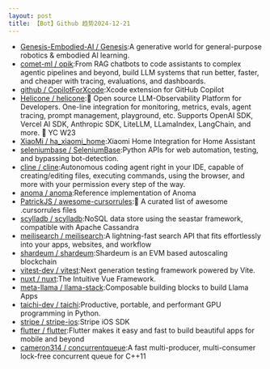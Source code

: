```yaml
---
layout: post
title: 【Bot】Github 趋势2024-12-21
---
```


* [Genesis-Embodied-AI / Genesis](https://github.com/Genesis-Embodied-AI/Genesis):A generative world for general-purpose robotics & embodied AI learning.
* [comet-ml / opik](https://github.com/comet-ml/opik):From RAG chatbots to code assistants to complex agentic pipelines and beyond, build LLM systems that run better, faster, and cheaper with tracing, evaluations, and dashboards.
* [github / CopilotForXcode](https://github.com/github/CopilotForXcode):Xcode extension for GitHub Copilot
* [Helicone / helicone](https://github.com/Helicone/helicone):🧊 Open source LLM-Observability Platform for Developers. One-line integration for monitoring, metrics, evals, agent tracing, prompt management, playground, etc. Supports OpenAI SDK, Vercel AI SDK, Anthropic SDK, LiteLLM, LLamaIndex, LangChain, and more. 🍓 YC W23
* [XiaoMi / ha_xiaomi_home](https://github.com/XiaoMi/ha_xiaomi_home):Xiaomi Home Integration for Home Assistant
* [seleniumbase / SeleniumBase](https://github.com/seleniumbase/SeleniumBase):Python APIs for web automation, testing, and bypassing bot-detection.
* [cline / cline](https://github.com/cline/cline):Autonomous coding agent right in your IDE, capable of creating/editing files, executing commands, using the browser, and more with your permission every step of the way.
* [anoma / anoma](https://github.com/anoma/anoma):Reference implementation of Anoma
* [PatrickJS / awesome-cursorrules](https://github.com/PatrickJS/awesome-cursorrules):📄 A curated list of awesome .cursorrules files
* [scylladb / scylladb](https://github.com/scylladb/scylladb):NoSQL data store using the seastar framework, compatible with Apache Cassandra
* [meilisearch / meilisearch](https://github.com/meilisearch/meilisearch):A lightning-fast search API that fits effortlessly into your apps, websites, and workflow
* [shardeum / shardeum](https://github.com/shardeum/shardeum):Shardeum is an EVM based autoscaling blockchain
* [vitest-dev / vitest](https://github.com/vitest-dev/vitest):Next generation testing framework powered by Vite.
* [nuxt / nuxt](https://github.com/nuxt/nuxt):The Intuitive Vue Framework.
* [meta-llama / llama-stack](https://github.com/meta-llama/llama-stack):Composable building blocks to build Llama Apps
* [taichi-dev / taichi](https://github.com/taichi-dev/taichi):Productive, portable, and performant GPU programming in Python.
* [stripe / stripe-ios](https://github.com/stripe/stripe-ios):Stripe iOS SDK
* [flutter / flutter](https://github.com/flutter/flutter):Flutter makes it easy and fast to build beautiful apps for mobile and beyond
* [cameron314 / concurrentqueue](https://github.com/cameron314/concurrentqueue):A fast multi-producer, multi-consumer lock-free concurrent queue for C++11
